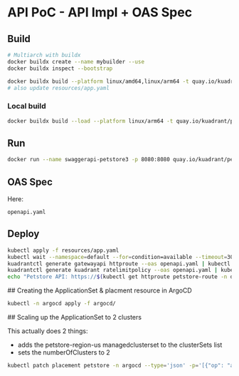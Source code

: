 # API PoC - API Impl + OAS Spec

## Build

```bash
# Multiarch with buildx
docker buildx create --name mybuilder --use
docker buildx inspect --bootstrap

docker buildx build --platform linux/amd64,linux/arm64 -t quay.io/kuadrant/petstore3:1.0.6 --push .
# also update resources/app.yaml
```

### Local build
```bash
docker buildx build --load --platform linux/arm64 -t quay.io/kuadrant/petstore3:1.0.6 .
```

## Run

```bash
docker run --name swaggerapi-petstore3 -p 8080:8080 quay.io/kuadrant/petstore3:1.0.6
```


## OAS Spec

Here:

`openapi.yaml`

## Deploy

```bash
kubectl apply -f resources/app.yaml
kubectl wait --namespace=default --for=condition=available --timeout=300s deployment/petstore
kuadrantctl generate gatewayapi httproute --oas openapi.yaml | kubectl apply -f -
kuadrantctl generate kuadrant ratelimitpolicy --oas openapi.yaml | kubectl apply -f -
echo "Petstore API: https://$(kubectl get httproute petstore-route -n default -o jsonpath='{.spec.hostnames[0]}')"
```

## Creating the ApplicationSet & placment resource in ArgoCD

```bash
kubectl -n argocd apply -f argocd/
```

## Scaling up the ApplicationSet to 2 clusters

This actually does 2 things:

* adds the petstore-region-us managedclusterset to the clusterSets list
* sets the numberOfClusters to 2

```bash
kubectl patch placement petstore -n argocd --type='json' -p='[{"op": "add", "path": "/spec/clusterSets/-", "value": "petstore-region-us"}, {"op": "replace", "path": "/spec/numberOfClusters", "value": 2}]'
```

